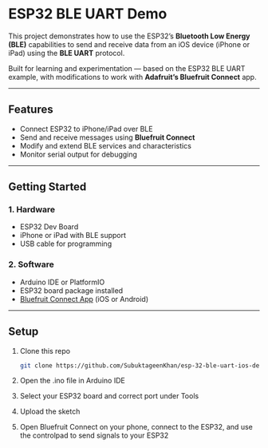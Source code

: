 # ESP32 BLE UART Demo

This project demonstrates how to use the ESP32’s **Bluetooth Low Energy (BLE)** capabilities to send and receive data from an iOS device (iPhone or iPad) using the **BLE UART** protocol.

Built for learning and experimentation — based on the ESP32 BLE UART example, with modifications to work with **Adafruit’s Bluefruit Connect** app.

---

## Features

- Connect ESP32 to iPhone/iPad over BLE
- Send and receive messages using **Bluefruit Connect**
- Modify and extend BLE services and characteristics
- Monitor serial output for debugging

---

## Getting Started

### 1. Hardware

- ESP32 Dev Board
- iPhone or iPad with BLE support
- USB cable for programming

### 2. Software

- Arduino IDE or PlatformIO
- ESP32 board package installed
- [Bluefruit Connect App](https://apps.apple.com/us/app/adafruit-bluefruit-connect/id830125974) (iOS or Android)

---

## Setup

1. Clone this repo  
   ```bash
   git clone https://github.com/SubuktageenKhan/esp-32-ble-uart-ios-demo.git
   
2. Open the .ino file in Arduino IDE

3. Select your ESP32 board and correct port under Tools

4. Upload the sketch

5. Open Bluefruit Connect on your phone, connect to the ESP32, and use the controlpad to send signals to your ESP32
